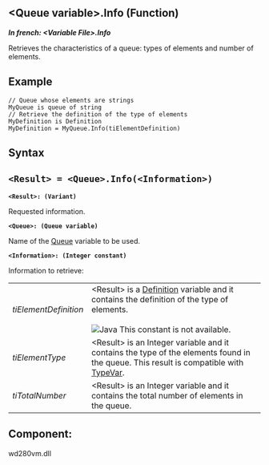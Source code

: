 


## &lt;Queue variable&gt;.Info (Function)

***In french: &lt;Variable File&gt;.Info***



<a name="XUse"></a>
<a name="Use"></a>
<a name="description"></a>
Retrieves the characteristics of a queue: types of elements and number of elements.




<a name="Example1"></a>
<a name="sample_code"></a>

## Example


```wl
// Queue whose elements are strings
MyQueue is queue of string
// Retrieve the definition of the type of elements
MyDefinition is Definition
MyDefinition = MyQueue.Info(tiElementDefinition)
```

<a name="XSYNTAX"></a>

## Syntax
<a name="SYNTAX1"></a>

`<Result> = <Queue>.Info(<Information>)`
---

**`<Result>: (Variant)`**

Requested information.

**`<Queue>: (Queue variable)`**

Name of the [Queue](../WDLang1/1514021.md) variable to be used.

**`<Information>: (Integer constant)`**

Information to retrieve:


|   |   |
| --- | --- |
| *tiElementDefinition* | &lt;Result&gt; is a [Definition](../WDLang1/1000019540.md) variable and it contains the definition of the type of elements.<br><br>![Java](https://doc.pcsoft.fr/ext/images/us/JAVA.png) This constant is not available. |
| *tiElementType* | &lt;Result&gt; is an Integer variable and it contains the type of the elements found in the queue. This result is compatible with [TypeVar](../WDLang1/3013056.md). |
| *tiTotalNumber* | &lt;Result&gt; is an Integer variable and it contains the total number of elements in the queue. |





<a name="XComponent"></a>

## Component:
wd280vm.dll
